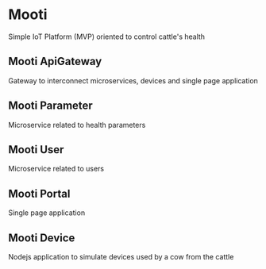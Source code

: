 # Mooti

Simple IoT Platform (MVP) oriented to control cattle's health

## Mooti ApiGateway

Gateway to interconnect microservices, devices and single page application

## Mooti Parameter

Microservice related to health parameters

## Mooti User

Microservice related to users

## Mooti Portal

Single page application

## Mooti Device

Nodejs application to simulate devices used by a cow from the cattle
